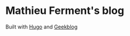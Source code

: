 # Mathieu Ferment's blog

Built with [Hugo](https://gohugo.io/) and [Geekblog](https://hugo-geekblog.geekdocs.de/)
